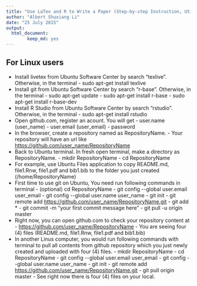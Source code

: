 ```yaml
---
title: "Use LaTex and R to Write a Paper (Step-by-step Instruction, Utilizing Ubuntu and github)"
author: "Albert Shuxiang Li"
date: "25 July 2015"
output:
  html_document:
        keep_md: yes
---
```

## For Linux users
- Install livetex from Ubuntu Software Center by search “texlive”. Otherwise, in the terminal
      - sudo apt-get install texlive
- Install git from Ubuntu Software Center by search “r-base”. Otherwise, in the terminal
      - sudo apt-get update
      - sudo apt-get install r-base
      - sudo apt-get install r-base-dev
- Install R Studio from Ubuntu Software Center by search “rstudio”. Otherwise, in the terminal
      - sudo apt-get install rstudio
- Open github.com, register an acount. You will get
      - user.name (user_name)
      - user.email (user_email)
      - password
- In the browser, create a repository named as RepositoryName. 
      - Your repository will have an url like https://github.com/user_name/RepositoryName
- Back to Ubuntu terminal. In fresh open terminal, make a directory as RepositoryName. 
      - mkdir RepositoryName 
      - cd  RepositoryName
- For example, use Ubuntu Files application to copy README.md, file1.Rnw, file1.pdf and bib1.bib to the folder you just created (/home/RepositoryName)
- First time to use git on Ubuntu, You need run following commands in terminal 
      - (optional) cd RepositoryName
      - git config --global user.email user_email
      - git config --global user.name user_name
      - git init
      - git remote add https://github.com/user_name/RepositoryName.git
      - git add *
      - git commit -m “your first commit message here”
      - git pull -u origin master
- Right now, you can open github.com to check your repository content at
      - https://github.com/user_name/RepositoryName
      - You are seeing four (4) files (README.md, file1.Rnw, file1.pdf and bib1.bib)  
- In another Linus computer, you would run following commands with terminal to pull all contents from github repository which you just newly created and uploaded with four (4) files.
      - mkdir RepositoryName 
      - cd  RepositoryName
      - git config --global user.email user_email
      - git config --global user.name user_name
      - git init
      - git remote add https://github.com/user_name/RepositoryName.git
      - git pull origin master
      - See right now there is four (4) files on your local.
